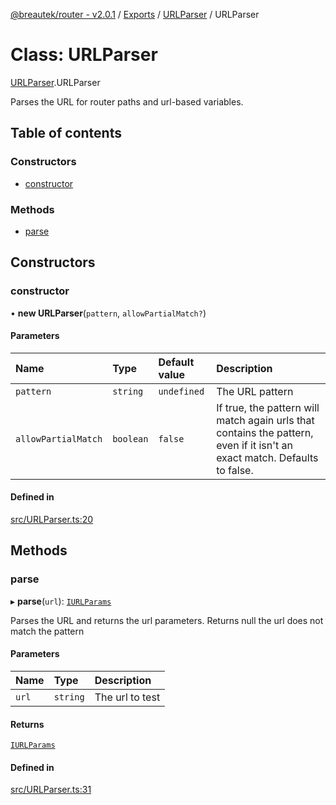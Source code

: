 [@breautek/router - v2.0.1](../README.md) / [Exports](../modules.md) / [URLParser](../modules/URLParser.md) / URLParser

# Class: URLParser

[URLParser](../modules/URLParser.md).URLParser

Parses the URL for router paths and url-based variables.

## Table of contents

### Constructors

- [constructor](URLParser.URLParser-1.md#constructor)

### Methods

- [parse](URLParser.URLParser-1.md#parse)

## Constructors

### constructor

• **new URLParser**(`pattern`, `allowPartialMatch?`)

#### Parameters

| Name | Type | Default value | Description |
| :------ | :------ | :------ | :------ |
| `pattern` | `string` | `undefined` | The URL pattern |
| `allowPartialMatch` | `boolean` | `false` | If true, the pattern will match again urls that contains the pattern,                                      even if it isn't an exact match.                                      Defaults to false. |

#### Defined in

[src/URLParser.ts:20](https://github.com/breautek/router/blob/f6dfe6e/src/URLParser.ts#L20)

## Methods

### parse

▸ **parse**(`url`): [`IURLParams`](../interfaces/URLParser.IURLParams.md)

Parses the URL and returns the url parameters.
Returns null the url does not match the pattern

#### Parameters

| Name | Type | Description |
| :------ | :------ | :------ |
| `url` | `string` | The url to test |

#### Returns

[`IURLParams`](../interfaces/URLParser.IURLParams.md)

#### Defined in

[src/URLParser.ts:31](https://github.com/breautek/router/blob/f6dfe6e/src/URLParser.ts#L31)

